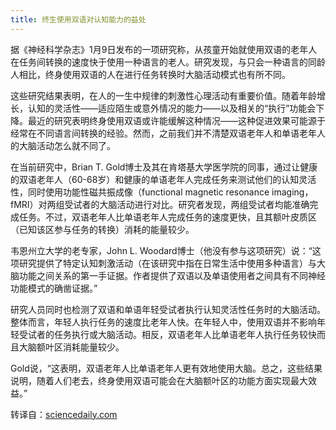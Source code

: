 ```yaml
---
title: 终生使用双语对认知能力的益处
---
```


据《神经科学杂志》1月9日发布的一项研究称，从孩童开始就使用双语的老年人在任务间转换的速度快于使用一种语言的老人。研究发现，与只会一种语言的同龄人相比，终身使用双语的人在进行任务转换时大脑活动模式也有所不同。

<!--more-->

这些研究结果表明，在人的一生中规律的刺激性心理活动有重要价值。随着年龄增长，认知的灵活性——适应陌生或意外情况的能力——以及相关的“执行”功能会下降。最近的研究表明终身使用双语或许能缓解这种情况——这种促进效果可能源于经常在不同语言间转换的经验。然而，之前我们并不清楚双语老年人和单语老年人的大脑活动怎么就不同了。

在当前研究中，Brian T. Gold博士及其在肯塔基大学医学院的同事，通过让健康的双语老年人（60-68岁）和健康的单语老年人完成任务来测试他们的认知灵活性，同时使用功能性磁共振成像（functional magnetic resonance imaging，fMRI）对两组受试者的大脑活动进行对比。研究者发现，两组受试者均能准确完成任务。不过，双语老年人比单语老年人完成任务的速度更快，且其额叶皮质区（已知该区参与任务的转换）消耗的能量较少。

韦恩州立大学的老专家，John L. Woodard博士（他没有参与这项研究）说：“这项研究提供了特定认知刺激活动（在该研究中指在日常生活中使用多种语言）与大脑功能之间关系的第一手证据。作者提供了双语以及单语使用者之间具有不同神经功能模式的确凿证据。”

研究人员同时也检测了双语和单语年轻受试者执行认知灵活性任务时的大脑活动。整体而言，年轻人执行任务的速度比老年人快。在年轻人中，使用双语并不影响年轻受试者的任务执行或大脑活动。相反，双语老年人比单语老年人执行任务较快而且大脑额叶区消耗能量较少。

Gold说，“这表明，双语老年人比单语老年人更有效地使用大脑。总之，这些结果说明，随着人们老去，终身使用双语可能会在大脑额叶区的功能方面实现最大效益。”

转译自：[sciencedaily.com](http://www.sciencedaily.com/releases/2013/01/130108201519.htm)
